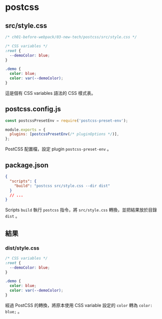 # postcss

## src/style.css

```css
/* ch01-before-webpack/03-new-tech/postcss/src/style.css */

/* CSS variables */
:root {
  --demoColor: blue;
}

.demo {
  color: blue;
  color: var(--demoColor);
}
```

這是個有 CSS variables 語法的 CSS 樣式表。

## postcss.config.js

```js
const postcssPresetEnv = require('postcss-preset-env');

module.exports = {
  plugins: [postcssPresetEnv(/* pluginOptions */)],
};
```

PostCSS 配置檔，設定 plugin `postcss-preset-env` 。

## package.json

```json
{
  "scripts": {
    "build": "postcss src/style.css --dir dist"
  }
  // ...
}
```

Scripts `build` 執行 `postcss` 指令，將 `src/style.css` 轉換，並把結果放於目錄 `dist` 。

## 結果

### dist/style.css

```css
/* CSS variables */
:root {
  --demoColor: blue;
}

.demo {
  color: blue;
  color: var(--demoColor);
}
```

經過 PostCSS 的轉換，將原本使用 CSS variable 設定的 `color` 轉為 `color: blue;` 。
